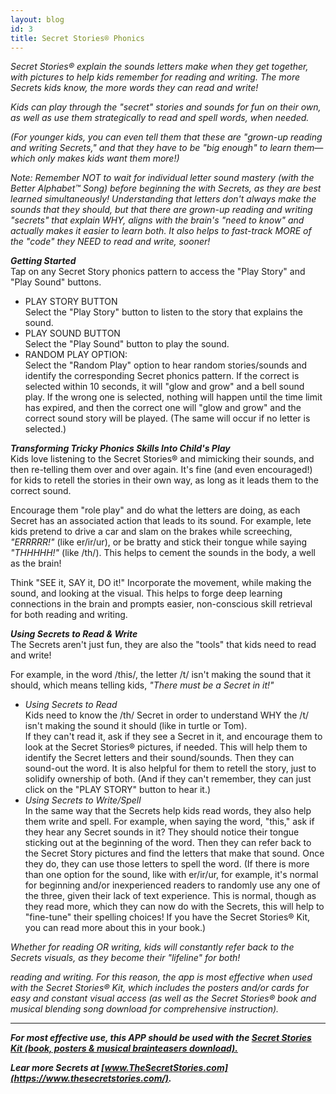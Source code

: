 ```yaml
---
layout: blog
id: 3
title: Secret Stories® Phonics
---
```

*Secret Stories® explain the sounds letters make when they get together, with pictures to help kids remember for reading and writing. The more Secrets kids know, the more words they can read and write!*  

*Kids can play through the "secret" stories and sounds for fun on their own, as well as use them strategically to read and spell words, when needed.*

*(For younger kids, you can even tell them that these are "grown-up reading and writing Secrets," and that they have to be "big enough" to learn them—which only makes kids want them more!)*

*Note: Remember NOT to wait for individual letter sound mastery (with the Better Alphabet™ Song) before beginning the with Secrets, as they are best learned simultaneously! Understanding that letters don't always make the sounds that they should, but that there are grown-up reading and writing "secrets" that explain WHY, aligns with the brain's "need to know" and actually makes it easier to learn both. It also helps to fast-track MORE of the "code" they NEED to read and write, sooner!*

***Getting Started***\
Tap on any Secret Story phonics pattern to access the "Play Story" and "Play Sound" buttons.

* PLAY STORY BUTTON\
  Select the "Play Story" button to listen to the story that explains the sound.  
* PLAY SOUND BUTTON\
  Select the "Play Sound" button to play the sound.
* RANDOM PLAY OPTION:\
  Select the "Random Play" option to hear random stories/sounds and identify the corresponding Secret phonics pattern. If the correct is selected within 10 seconds, it will "glow and grow" and a bell sound play. If the wrong one is selected, nothing will happen until the time limit has expired, and then the correct one will "glow and grow" and the correct sound story will be played. (The same will occur if no letter is selected.)  

***Transforming Tricky Phonics Skills Into Child's Play***\
Kids love listening to the Secret Stories® and mimicking their sounds, and then re-telling them over and over again. It's fine (and even encouraged!) for kids to retell the stories in their own way, as  long as it leads them to the correct sound. 

Encourage them "role play" and do what the letters are doing, as each Secret has an associated action that leads to its sound. For example, lete kids pretend to drive a car and slam on the brakes while screeching, *"ERRRRR!"* (like er/ir/ur), or be bratty and stick their tongue while saying *"THHHHH!"* (like /th/). This helps to cement the sounds in the body, a well as the brain! 

Think "SEE it, SAY it, DO it!" Incorporate the movement, while making the sound, and looking at the visual. This helps to forge deep learning connections in the brain and prompts easier, non-conscious skill retrieval for both reading and writing.

***Using Secrets to Read & Write*** \
The Secrets aren't just fun, they are also the "tools" that kids need to read and write!

For example, in the word /this/, the letter /t/ isn't making the sound that it should, which means telling kids, *"There must be a Secret in it!"*

* *Using Secrets to Read*\
  Kids need to know the /th/ Secret in order to understand WHY the /t/ isn't making the sound it should (like in turtle or Tom). \
  If they can't read it, ask if they see a Secret in it, and encourage them to look at the Secret Stories® pictures, if needed. This will help them to identify the Secret letters and their sound/sounds. Then they can sound-out the word. It is also helpful for them to retell the story, just to solidify ownership of both. (And if they can't remember, they can just click on the "PLAY STORY" button to hear it.)
* *Using Secrets to Write/Spell*\
  In the same way that the Secrets help kids read words, they also help them write and spell. For example, when saying the word, "this," ask if they hear any Secret sounds in it? They should notice their tongue sticking out at the beginning of the word. Then they can refer back to the Secret Story pictures and find the letters that make that sound. Once they do, they can use those letters to spell the word. (If there is more than one option for the sound, like with er/ir/ur, for example, it's  normal for beginning and/or inexperienced readers to randomly use any one of the three, given their lack of text experience. This is normal, though as they read more, which they can now do with the Secrets, this will help to "fine-tune" their spelling choices! If you have the Secret Stories® Kit, you can read more about this in your book.)

*Whether for reading OR writing, kids will constantly refer back to the Secrets visuals, as they become their "lifeline" for both!*

*reading and writing. For this reason, the app is most effective when used with the Secret Stories® Kit, which includes the posters and/or cards for easy and constant visual access (as well as the Secret Stories® book and musical blending song download for comprehensive instruction).*

- - -

***For most effective use, this APP should be used with the [Secret Stories Kit (book, posters & musical brainteasers download).](https://www.thesecretstories.com/buy/)***

***Lear more Secrets at [www.TheSecretStories.com](https://www.thesecretstories.com/).***